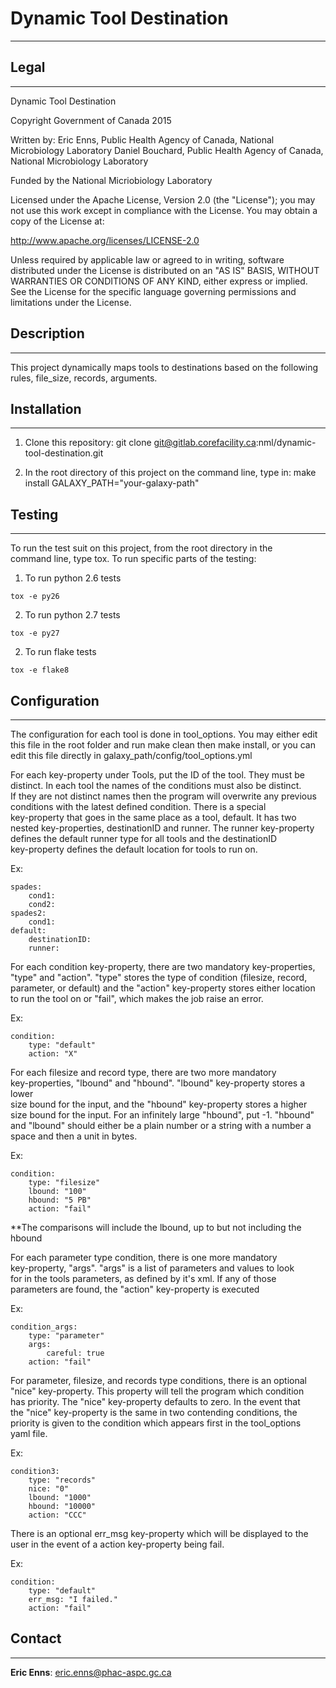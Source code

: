 # Dynamic Tool Destination
---

## Legal
---

Dynamic Tool Destination

Copyright Government of Canada 2015

Written by: Eric Enns, Public Health Agency of Canada,
                       National Microbiology Laboratory
            Daniel Bouchard, Public Health Agency of Canada,
                       National Microbiology Laboratory

Funded by the National Micriobiology Laboratory

Licensed under the Apache License, Version 2.0 (the "License"); you may not use
this work except in compliance with the License. You may obtain a copy of the
License at:

http://www.apache.org/licenses/LICENSE-2.0

Unless required by applicable law or agreed to in writing, software distributed
under the License is distributed on an "AS IS" BASIS, WITHOUT WARRANTIES OR
CONDITIONS OF ANY KIND, either express or implied. See the License for the
specific language governing permissions and limitations under the License.

## Description
---
This project dynamically maps tools to destinations based on the following rules, file_size, records, arguments.


## Installation  
--- 
1. Clone this repository: 
		git clone git@gitlab.corefacility.ca:nml/dynamic-tool-destination.git

2. In the root directory of this project on the command line, type in:
		make install GALAXY_PATH="your-galaxy-path"


## Testing  
--- 
To run the test suit on this project, from the root directory in the  
command line, type tox. To run specific parts of the testing:

1. To run python 2.6 tests
```
tox -e py26
```

2. To run python 2.7 tests
```
tox -e py27
```

2. To run flake tests
```
tox -e flake8
```

## Configuration  
--- 
The configuration for each tool is done in tool_options. You may either edit  
this file in the root folder and run make clean then make install, or you can  
edit this file directly in galaxy_path/config/tool_options.yml  

For each key-property under Tools, put the ID of the tool. They must be  
distinct. In each tool the names of the conditions must also be distinct.  
If they are not distinct names then the program will overwrite any previous  
conditions with the latest defined condition. There is a special  
key-property that goes in the same place as a tool, default. It has two  
nested key-properties, destinationID and runner. The runner key-property  
defines the default runner type for all tools and the destinationID  
key-property defines the default location for tools to run on.  

Ex:  
```
spades:  
	cond1:  
	cond2:  
spades2:  
	cond1:  
default:  
	destinationID:  
	runner:  
```


For each condition key-property, there are two mandatory key-properties,  
"type" and "action". "type" stores the type of condition (filesize, record,  
parameter, or default) and the "action" key-property stores either location  
to run the tool on or "fail", which makes the job raise an error.  

Ex:  
```
condition:  
	type: "default"  
	action: "X"  
```


For each filesize and record type, there are two more mandatory  
key-properties, "lbound" and "hbound". "lbound" key-property stores a lower  
size bound for the input, and the "hbound" key-property stores a higher  
size bound for the input. For an infinitely large "hbound", put -1. "hbound"  
and "lbound" should either be a plain number or a string with a number a  
space and then a unit in bytes.  

Ex:  
```
condition:  
	type: "filesize"  
	lbound: "100"  
	hbound: "5 PB"  
	action: "fail"  
```
**The comparisons will include the lbound, up to but not including the hbound  


For each parameter type condition, there is one more mandatory  
key-property, "args". "args" is a list of parameters and values to look  
for in the tools parameters, as defined by it's xml. If any of those  
parameters are found, the "action" key-property is executed  

Ex:  
```
condition_args:  
	type: "parameter"  
	args:  
		careful: true  
	action: "fail"  
```


For parameter, filesize, and records type conditions, there is an optional  
"nice" key-property. This property will tell the program which condition  
has priority. The "nice" key-property defaults to zero. In the event that  
the "nice" key-property is the same in two contending conditions, the  
priority is given to the condition which appears first in the tool_options  
yaml file.  

Ex:  
```
condition3:  
	type: "records"  
	nice: "0"  
	lbound: "1000"   
	hbound: "10000"  
	action: "CCC"  
```


There is an optional err_msg key-property which will be displayed to the  
user in the event of a action key-property being fail.  

Ex:   
```
condition:  
	type: "default"  
	err_msg: "I failed."  
	action: "fail"  
```

## Contact
---

**Eric Enns**: eric.enns@phac-aspc.gc.ca
